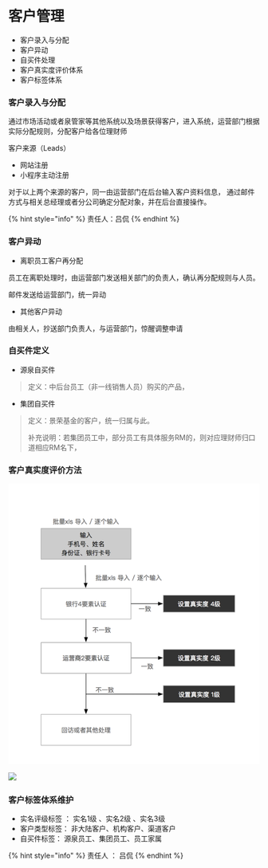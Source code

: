 # 客户管理

* 客户录入与分配
* 客户异动
* 自买件处理
* 客户真实度评价体系
* 客户标签体系

### 客户录入与分配

通过市场活动或者泉管家等其他系统以及场景获得客户，进入系统，运营部门根据实际分配规则，分配客户给各位理财师

客户来源（Leads）

* 网站注册
* 小程序主动注册

对于以上两个来源的客户，同一由运营部门在后台输入客户资料信息， 通过邮件方式与相关总经理或者分公司确定分配对象，并在后台直接操作。

{% hint style="info" %}
责任人：吕侃
{% endhint %}

### 客户异动

* 离职员工客户再分配

员工在离职处理时，由运营部门发送相关部门的负责人，确认再分配规则与人员。

邮件发送给运营部门，统一异动

* 其他客户异动

由相关人，抄送部门负责人，与运营部门，惊醒调整申请

### 自买件定义

* 源泉自买件

> 定义：中后台员工（非一线销售人员）购买的产品，

* 集团自买件

> 定义：景荣基金的客户，统一归属与此。
>
> 补充说明：若集团员工中，部分员工有具体服务RM的，则对应理财师归口道相应RM名下，



### 客户真实度评价方法



![](.gitbook/assets/image%20%2813%29.png)

![](blob:https://alego.gitbook.io/d6bdd6b5-81ec-4d99-b53b-4406811b3753)

### 客户标签体系维护

* 实名评级标签 ： 实名1级 、实名2级 、实名3级
* 客户类型标签： 非大陆客户、机构客户、渠道客户
* 自买件标签： 源泉员工、集团员工、员工家属 

{% hint style="info" %}
责任人 ： 吕侃
{% endhint %}

